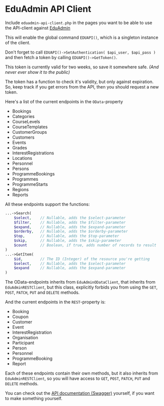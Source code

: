 # EduAdmin API Client

Include `eduadmin-api-client.php` in the pages you want
to be able to use the API-client against [EduAdmin](https://www.eduadmin.se)

This will enable the global command `EDUAPI()`, which is a singleton instance of the client.

Don't forget to call `EDUAPI()->SetAuthentication( $api_user, $api_pass )` and
then fetch a token by calling `EDUAPI()->GetToken()`.

This token is currently valid for two weeks, so save it somewhere safe.
_(And never ever show it to the public)_

The token has a function to check it's validity, but only against expiration.
So, keep track if you get errors from the API, then you should request a new token.

Here's a list of the current endpoints in the `OData`-property

- Bookings
- Categories
- CourseLevels
- CourseTemplates
- CustomerGroups
- Customers
- Events
- Grades
- InterestRegistrations
- Locations
- Personnel
- Persons
- ProgrammeBookings
- Programmes
- ProgrammeStarts
- Regions
- Reports

All these endpoints support the functions:
```php
...->Search( 
    $select,    // Nullable, adds the $select-parameter
    $filter,    // Nullable, adds the $filter-parameter
    $expand,    // Nullable, adds the $expand-parameter
    $orderby,   // Nullable, adds the $orderby-parameter 
    $top,       // Nullable, adds the $top-parameter
    $skip,      // Nullable, adds the $skip-parameter
    $count      // Boolean, if true, adds number of records to result
)
...->GetItem( 
    $id,        // The ID (Integer) of the resource you're getting
    $select,    // Nullable, adds the $select-parameter 
    $expand     // Nullable, adds the $expand-parameter
)
```

The OData-endpoints inherits from `EduAdminODataClient`, that inherits from `EduAdminRESTClient`,
but this class, explicitly forbids you from using the `GET`, `POST`, `PATCH`, `PUT` and `DELETE` methods.

And the current endpoints in the `REST`-property is:

- Booking
- Coupon
- Customer
- Event
- InterestRegistration
- Organisation
- Participant
- Person
- Personnel
- ProgrammeBooking
- Report

Each of these endpoints contain their own methods, but it also inherits from `EduAdminRESTClient`,
so you will have access to `GET`, `POST`, `PATCH`, `PUT` and `DELETE` methods.

You can check out the [API documentation (Swagger)](https://api.eduadmin.se/swagger/ui/index#/) yourself,
if you want to make something yourself.